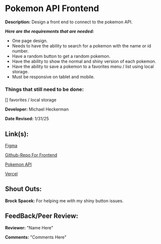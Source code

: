 # Pokemon API Frontend

**Description:** Design a front end to connect to the pokemon API.

***Here are the requirements that are needed:***
- One page design.
- Needs to have the ability to search for a pokemon with the name or id number.
- Have a random button to get a random pokemon.
- Have the ability to show the normal and shiny version of each pokemon.
- Have the ability to save a pokemon to a favorites menu / list using local storage.
- Must be responsive on tablet and mobile.

### Things that still need to be done:

[] favorites / local storage

**Developer:** Michael Heckerman

**Date Revised:** 1/31/25


## Link(s):

[Figma](https://www.figma.com/design/LTpU7YtFvvQuylzyliqyDY/Untitled?node-id=0-1&p=f&t=FY7T3vUeyBJevai4-0)

[Github-Repo For Frontend](https://github.com/mkheck13/PokemonFrontend)

[Pokemon API](https://pokeapi.co/)

[Vercel](https://pokemon-frontend-eta.vercel.app/)

## Shout Outs:
**Brock Spacek:** For helping me with my shiny button issues.

## FeedBack/Peer Review: 

**Reviewer:** "Name Here"

**Comments:** "Comments Here"

